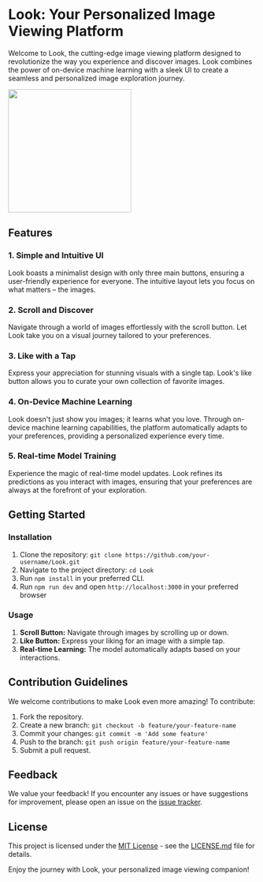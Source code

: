 # Look: Your Personalized Image Viewing Platform

Welcome to Look, the cutting-edge image viewing platform designed to revolutionize the way you experience and discover images. Look combines the power of on-device machine learning with a sleek UI to create a seamless and personalized image exploration journey.

<img src="https://github.com/Abhi10699/Look/assets/16337462/e5942a27-b073-4eeb-858c-05d3d21ad437" width=250/>

## Features

### 1. **Simple and Intuitive UI**
   Look boasts a minimalist design with only three main buttons, ensuring a user-friendly experience for everyone. The intuitive layout lets you focus on what matters – the images.

### 2. **Scroll and Discover**
   Navigate through a world of images effortlessly with the scroll button. Let Look take you on a visual journey tailored to your preferences.

### 3. **Like with a Tap**
   Express your appreciation for stunning visuals with a single tap. Look's like button allows you to curate your own collection of favorite images.

### 4. **On-Device Machine Learning**
   Look doesn't just show you images; it learns what you love. Through on-device machine learning capabilities, the platform automatically adapts to your preferences, providing a personalized experience every time.

### 5. **Real-time Model Training**
   Experience the magic of real-time model updates. Look refines its predictions as you interact with images, ensuring that your preferences are always at the forefront of your exploration.

## Getting Started

### Installation

1. Clone the repository: `git clone https://github.com/your-username/Look.git`
2. Navigate to the project directory: `cd Look`
3. Run `npm install` in your preferred CLI.
4. Run `npm run dev` and open `http://localhost:3000` in your preferred browser

### Usage

1. **Scroll Button:** Navigate through images by scrolling up or down.
2. **Like Button:** Express your liking for an image with a simple tap.
3. **Real-time Learning:** The model automatically adapts based on your interactions.

## Contribution Guidelines

We welcome contributions to make Look even more amazing! To contribute:

1. Fork the repository.
2. Create a new branch: `git checkout -b feature/your-feature-name`
3. Commit your changes: `git commit -m 'Add some feature'`
4. Push to the branch: `git push origin feature/your-feature-name`
5. Submit a pull request.

## Feedback

We value your feedback! If you encounter any issues or have suggestions for improvement, please open an issue on the [issue tracker](https://github.com/your-username/Look/issues).

## License

This project is licensed under the [MIT License](LICENSE.md) - see the [LICENSE.md](LICENSE.md) file for details.

Enjoy the journey with Look, your personalized image viewing companion!
